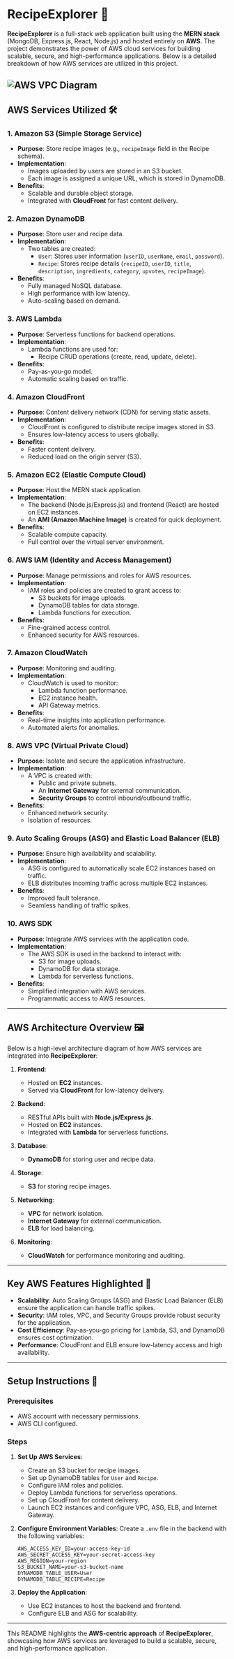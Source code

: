 # RecipeExplorer 🍴

**RecipeExplorer** is a full-stack web application built using the **MERN stack** (MongoDB, Express.js, React, Node.js) and hosted entirely on **AWS**. The project demonstrates the power of AWS cloud services for building scalable, secure, and high-performance applications. Below is a detailed breakdown of how AWS services are utilized in this project.

![AWS VPC Diagram](https://github.com/user-attachments/assets/3b27ead8-b22e-460c-8275-ebb802c291e5)
---

## AWS Services Utilized 🛠️

### 1. **Amazon S3 (Simple Storage Service)**
   - **Purpose**: Store recipe images (e.g., `recipeImage` field in the Recipe schema).
   - **Implementation**:
     - Images uploaded by users are stored in an S3 bucket.
     - Each image is assigned a unique URL, which is stored in DynamoDB.
   - **Benefits**:
     - Scalable and durable object storage.
     - Integrated with **CloudFront** for fast content delivery.

### 2. **Amazon DynamoDB**
   - **Purpose**: Store user and recipe data.
   - **Implementation**:
     - Two tables are created:
       - `User`: Stores user information (`userID`, `userName`, `email`, `password`).
       - `Recipe`: Stores recipe details (`recipeID`, `userID`, `title`, `description`, `ingredients`, `category`, `upvotes`, `recipeImage`).
   - **Benefits**:
     - Fully managed NoSQL database.
     - High performance with low latency.
     - Auto-scaling based on demand.

### 3. **AWS Lambda**
   - **Purpose**: Serverless functions for backend operations.
   - **Implementation**:
     - Lambda functions are used for:
       - Recipe CRUD operations (create, read, update, delete).
   - **Benefits**:
     - Pay-as-you-go model.
     - Automatic scaling based on traffic.

### 4. **Amazon CloudFront**
   - **Purpose**: Content delivery network (CDN) for serving static assets.
   - **Implementation**:
     - CloudFront is configured to distribute recipe images stored in S3.
     - Ensures low-latency access to users globally.
   - **Benefits**:
     - Faster content delivery.
     - Reduced load on the origin server (S3).

### 5. **Amazon EC2 (Elastic Compute Cloud)**
   - **Purpose**: Host the MERN stack application.
   - **Implementation**:
     - The backend (Node.js/Express.js) and frontend (React) are hosted on EC2 instances.
     - An **AMI (Amazon Machine Image)** is created for quick deployment.
   - **Benefits**:
     - Scalable compute capacity.
     - Full control over the virtual server environment.

### 6. **AWS IAM (Identity and Access Management)**
   - **Purpose**: Manage permissions and roles for AWS resources.
   - **Implementation**:
     - IAM roles and policies are created to grant access to:
       - S3 buckets for image uploads.
       - DynamoDB tables for data storage.
       - Lambda functions for execution.
   - **Benefits**:
     - Fine-grained access control.
     - Enhanced security for AWS resources.

### 7. **Amazon CloudWatch**
   - **Purpose**: Monitoring and auditing.
   - **Implementation**:
     - CloudWatch is used to monitor:
       - Lambda function performance.
       - EC2 instance health.
       - API Gateway metrics.
   - **Benefits**:
     - Real-time insights into application performance.
     - Automated alerts for anomalies.

### 8. **AWS VPC (Virtual Private Cloud)**
   - **Purpose**: Isolate and secure the application infrastructure.
   - **Implementation**:
     - A VPC is created with:
       - Public and private subnets.
       - An **Internet Gateway** for external communication.
       - **Security Groups** to control inbound/outbound traffic.
   - **Benefits**:
     - Enhanced network security.
     - Isolation of resources.

### 9. **Auto Scaling Groups (ASG) and Elastic Load Balancer (ELB)**
   - **Purpose**: Ensure high availability and scalability.
   - **Implementation**:
     - ASG is configured to automatically scale EC2 instances based on traffic.
     - ELB distributes incoming traffic across multiple EC2 instances.
   - **Benefits**:
     - Improved fault tolerance.
     - Seamless handling of traffic spikes.

### 10. **AWS SDK**
   - **Purpose**: Integrate AWS services with the application code.
   - **Implementation**:
     - The AWS SDK is used in the backend to interact with:
       - S3 for image uploads.
       - DynamoDB for data storage.
       - Lambda for serverless functions.
   - **Benefits**:
     - Simplified integration with AWS services.
     - Programmatic access to AWS resources.

---

## AWS Architecture Overview 🖼️

Below is a high-level architecture diagram of how AWS services are integrated into **RecipeExplorer**:

1. **Frontend**:
   - Hosted on **EC2** instances.
   - Served via **CloudFront** for low-latency delivery.

2. **Backend**:
   - RESTful APIs built with **Node.js/Express.js**.
   - Hosted on **EC2** instances.
   - Integrated with **Lambda** for serverless functions.

3. **Database**:
   - **DynamoDB** for storing user and recipe data.

4. **Storage**:
   - **S3** for storing recipe images.

5. **Networking**:
   - **VPC** for network isolation.
   - **Internet Gateway** for external communication.
   - **ELB** for load balancing.

6. **Monitoring**:
   - **CloudWatch** for performance monitoring and auditing.

---

## Key AWS Features Highlighted 🌟

- **Scalability**: Auto Scaling Groups (ASG) and Elastic Load Balancer (ELB) ensure the application can handle traffic spikes.
- **Security**: IAM roles, VPC, and Security Groups provide robust security for the application.
- **Cost Efficiency**: Pay-as-you-go pricing for Lambda, S3, and DynamoDB ensures cost optimization.
- **Performance**: CloudFront and ELB ensure low-latency access and high availability.

---

## Setup Instructions 🚀

### Prerequisites
- AWS account with necessary permissions.
- AWS CLI configured.

### Steps
1. **Set Up AWS Services**:
   - Create an S3 bucket for recipe images.
   - Set up DynamoDB tables for `User` and `Recipe`.
   - Configure IAM roles and policies.
   - Deploy Lambda functions for serverless operations.
   - Set up CloudFront for content delivery.
   - Launch EC2 instances and configure VPC, ASG, ELB, and Internet Gateway.

2. **Configure Environment Variables**:
   Create a `.env` file in the backend with the following variables:
   ```env
   AWS_ACCESS_KEY_ID=your-access-key-id
   AWS_SECRET_ACCESS_KEY=your-secret-access-key
   AWS_REGION=your-region
   S3_BUCKET_NAME=your-s3-bucket-name
   DYNAMODB_TABLE_USER=User
   DYNAMODB_TABLE_RECIPE=Recipe
   ```

3. **Deploy the Application**:
   - Use EC2 instances to host the backend and frontend.
   - Configure ELB and ASG for scalability.

---

This README highlights the **AWS-centric approach** of **RecipeExplorer**, showcasing how AWS services are leveraged to build a scalable, secure, and high-performance application.
